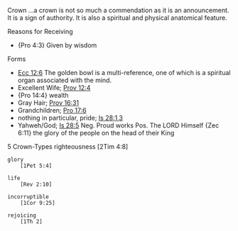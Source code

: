 Crown
...a crown is not so much a commendation as it is an announcement.
It is a sign of authority.
It is also a spiritual and physical anatomical feature.

Reasons for Receiving
- {Pro 4:3}  Given by wisdom

Forms
- [Ecc 12:6]()
  The golden bowl is a multi-reference, one of which is a spiritual organ associated with the mind.
- Excellent Wife;  [Prov 12:4]()
-   {Pro 14:4} wealth
- Gray Hair; [Prov 16:31]()
- Grandchildren; [Pro 17:6]()
- nothing in particular, pride;  [Is 28:1,3]()
- Yahweh/God; [Is 28:5]()
    Neg. Proud works
    Pos. The LORD Himself
  {Zec 6:11} the glory of the people on the head of their King


5 Crown-Types
	righteousness
		[2Tim 4:8]

	glory
		[1Pet 5:4]

	life
		[Rev 2:10]

	incorruptible
		[1Cor 9:25]

	rejoicing
		[1Th 2]
